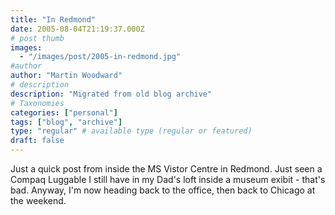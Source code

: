 ```yaml
---
title: "In Redmond"
date: 2005-08-04T21:19:37.000Z
# post thumb
images:
  - "/images/post/2005-in-redmond.jpg"
#author
author: "Martin Woodward"
# description
description: "Migrated from old blog archive"
# Taxonomies
categories: ["personal"]
tags: ["blog", "archive"]
type: "regular" # available type (regular or featured)
draft: false
---
```

Just a quick post from inside the MS Vistor Centre in Redmond.  Just seen a Compaq Luggable I still have in my Dad's loft inside a museum exibit - that's bad.  Anyway, I'm now heading back to the office, then back to Chicago at the weekend.